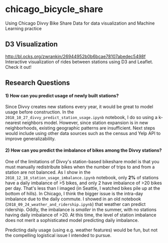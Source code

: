 # chicago_bicycle_share
Using Chicago Divvy Bike Share Data for data visualization and Machine Learning practice

## D3 Visualization 
http://bl.ocks.org/zwrankin/26944952b0b6bcae78107abedec5498f
Interactive visualization of rides between stations using D3 and Leaflet. Check it out!

## Research Questions
#### 1) How can you predict usage of newly built stations?
Since Divvy creates new stations every year, it would be great to model usage before construction.
In the `2018_10_27_divvy_predict_station_usage.ipynb` notebook, I do so using a k-nearest neighbors model.
However, since station expansion is in new neighborhoods, existing geographic patterns are insufficient.
Next steps would include using other data sources such as the census and Yelp API to improve generalizability.  

#### 2) How can you predict the imbalance of bikes among the Divvy stations?
One of the limitations of Divvy's station-based bikeshare model is that you must manually redistribute bikes
when the number of trips to and from a station are not balanced. 
As I show in the `2018_12_18_station_usage_imbalance.ipynb` notebook, only **2%** of stations have a daily imbalance 
of >5 bikes, and only 2 have imbalance of >20 bikes per day. That's less than I imaged (in Seattle, I watched bikes 
pile up at the bottom of hills). In Chicago, I think the bigger issue is the intra-day imbalance due to the daily 
commute. I showed in an old notebook (`2018_09_24_weather_and_ridership.ipynb`) that weather can predict ridership. 
Oddly, the imbalance is *smaller* in the summer, with no stations having daily imbalance of >20. 
At this time, the level of station imbalance does not merit a sophisticated model predicting daily imbalance. 
 
 Predicting daily usage 
(using e.g. weather features) would be fun, but not the compelling logistical issue I intended to pursue. 

